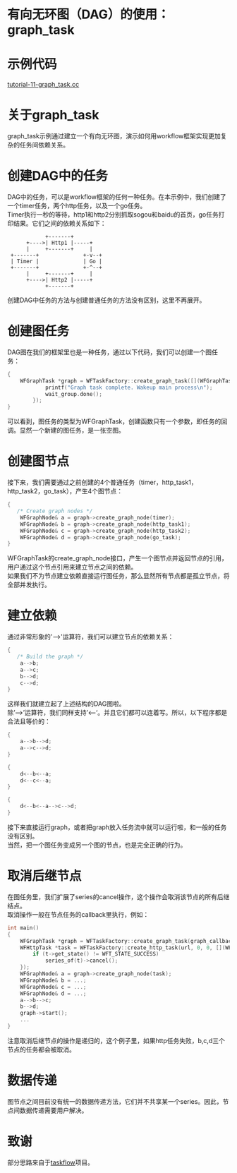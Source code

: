 # 有向无环图（DAG）的使用：graph_task
# 示例代码

[tutorial-11-graph_task.cc](/tutorial/tutorial-11-graph_task.cc)

# 关于graph_task

graph_task示例通过建立一个有向无环图，演示如何用workflow框架实现更加复杂的任务间依赖关系。

# 创建DAG中的任务

DAG中的任务，可以是workflow框架的任何一种任务。在本示例中，我们创建了一个timer任务，两个http任务，以及一个go任务。  
Timer执行一秒的等待，http1和http2分别抓取sogou和baidu的首页，go任务打印结果。它们之间的依赖关系如下：
~~~
            +-------+          
      +---->| Http1 |-----+   
      |     +-------+     |
 +-------+              +-v--+ 
 | Timer |              | Go | 
 +-------+              +-^--+ 
      |     +-------+     |    
      +---->| Http2 |-----+    
            +-------+          
~~~
创建DAG中任务的方法与创建普通任务的方法没有区别，这里不再展开。

# 创建图任务

DAG图在我们的框架里也是一种任务，通过以下代码，我们可以创建一个图任务：
~~~cpp
{
    WFGraphTask *graph = WFTaskFactory::create_graph_task([](WFGraphTask *) {
            printf("Graph task complete. Wakeup main process\n");
            wait_group.done();
        });
}
~~~
可以看到，图任务的类型为WFGraphTask，创建函数只有一个参数，即任务的回调。显然一个新建的图任务，是一张空图。

# 创建图节点

接下来，我们需要通过之前创建的4个普通任务（timer，http_task1，http_task2，go_task），产生4个图节点：
~~~cpp
{
   /* Create graph nodes */
    WFGraphNode& a = graph->create_graph_node(timer);
    WFGraphNode& b = graph->create_graph_node(http_task1);
    WFGraphNode& c = graph->create_graph_node(http_task2);
    WFGraphNode& d = graph->create_graph_node(go_task);
}
~~~
WFGraphTask的create_graph_node接口，产生一个图节点并返回节点的引用，用户通过这个节点引用来建立节点之间的依赖。  
如果我们不为节点建立依赖直接运行图任务，那么显然所有节点都是孤立节点，将全部并发执行。

# 建立依赖
通过非常形象的'-->'运算符，我们可以建立节点的依赖关系：
~~~cpp
{
   /* Build the graph */
    a-->b;
    a-->c;
    b-->d;
    c-->d;
}
~~~
这样我们就建立起了上述结构的DAG图啦。  
除’—>’运算符，我们同样支持’<—‘。并且它们都可以连着写。所以，以下程序都是合法且等价的：
~~~cpp
{
    a-->b-->d;
    a-->c-->d;
}
~~~
~~~cpp
{
    d<--b<--a;
    d<--c<--a;
}
~~~
~~~cpp
{
    d<--b<--a-->c-->d;
}
~~~
接下来直接运行graph，或者把graph放入任务流中就可以运行啦，和一般的任务没有区别。  
当然，把一个图任务变成另一个图的节点，也是完全正确的行为。

# 取消后继节点

在图任务里，我们扩展了series的cancel操作，这个操作会取消该节点的所有后继结点。  
取消操作一般在节点任务的callback里执行，例如：
~~~cpp
int main()
{
    WFGraphTask *graph = WFTaskFactory::create_graph_task(graph_callback);
    WFHttpTask *task = WFTaskFactory::create_http_task(url, 0, 0, [](WFHttpTask *t){
        if (t->get_state() != WFT_STATE_SUCCESS)
            series_of(t)->cancel();
    });
    WFGraphNode& a = graph->create_graph_node(task);
    WFGraphNode& b = ...;
    WFGraphNode& c = ...;
    WFGraphNode& d = ...;
    a-->b-->c;
    b-->d;
    graph->start();
    ...
}
~~~
注意取消后继节点的操作是递归的，这个例子里，如果http任务失败，b,c,d三个节点的任务都会被取消。

# 数据传递

图节点之间目前没有统一的数据传递方法，它们并不共享某一个series。因此，节点间数据传递需要用户解决。

# 致谢

部分思路来自于[taskflow](https://github.com/taskflow/taskflow)项目。


